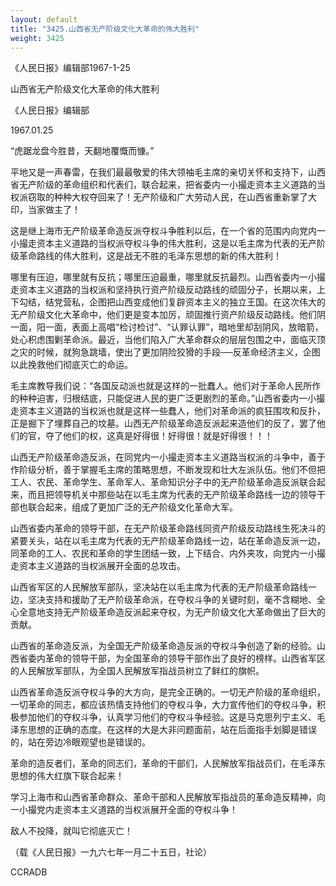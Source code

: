 ```yaml
---
layout: default
title: "3425.山西省无产阶级文化大革命的伟大胜利"
weight: 3425
---
```


《人民日报》编辑部1967-1-25

山西省无产阶级文化大革命的伟大胜利

《人民日报》编辑部

1967.01.25

“虎踞龙盘今胜昔，天翻地覆慨而慷。”

平地又是一声春雷，在我们最最敬爱的伟大领袖毛主席的亲切关怀和支持下，山西省无产阶级的革命组织和代表们，联合起来，把省委内一小撮走资本主义道路的当权派窃取的种种大权夺回来了！无产阶级和广大劳动人民，在山西省重新掌了大印，当家做主了！

这是继上海市无产阶级革命造反派夺权斗争胜利以后，在一个省的范围内向党内一小撮走资本主义道路的当权派夺权斗争的伟大胜利，这是以毛主席为代表的无产阶级革命路线的伟大胜利，这是战无不胜的毛泽东思想的新的伟大胜利！

哪里有压迫，哪里就有反抗；哪里压迫最重，哪里就反抗最烈。山西省委内一小撮走资本主义道路的当权派和坚持执行资产阶级反动路线的顽固分子，长期以来，上下勾结，结党营私，企图把山西变成他们复辟资本主义的独立王国。在这次伟大的无产阶级文化大革命中，他们更是变本加厉，顽固推行资产阶级反动路线。他们阴一面，阳一面，表面上高唱“检讨检讨”、“认罪认罪”，暗地里却刮阴风，放暗箭，处心积虑围剿革命派。最近，当他们陷入广大革命群众的层层包围之中，面临灭顶之灾的时候，就狗急跳墙，使出了更加阴险狡猾的手段──反革命经济主义，企图以此挽救他们彻底灭亡的命运。

毛主席教导我们说：“各国反动派也就是这样的一批蠢人。他们对于革命人民所作的种种迫害，归根结底，只能促进人民的更广泛更剧烈的革命。”山西省委内一小撮走资本主义道路的当权派也就是这样一些蠢人，他们对革命派的疯狂围攻和反扑，正是掘下了埋葬自己的坟墓。山西无产阶级革命造反派起来造他们的反了，罢了他们的官，夺了他们的权，这真是好得很！好得很！就是好得很！！！

山西无产阶级革命造反派，在同党内一小撮走资本主义道路当权派的斗争中，善于作阶级分析，善于掌握毛主席的策略思想，不断发现和壮大左派队伍。他们不但把工人、农民、革命学生、革命军人、革命知识分子中的无产阶级革命造反派联合起来，而且把领导机关中那些站在以毛主席为代表的无产阶级革命路线一边的领导干部也联合起来，组成了更加广泛的无产阶级文化革命大军。

山西省委内革命的领导干部，在无产阶级革命路线同资产阶级反动路线生死决斗的紧要关头，站在以毛主席为代表的无产阶级革命路线一边，站在革命造反派一边，同革命的工人、农民和革命的学生团结一致，上下结合、内外夹攻，向党内一小撮走资本主义道路的当权派展开全面的总攻击。

山西省军区的人民解放军部队，坚决站在以毛主席为代表的无产阶级革命路线一边，坚决支持和援助了无产阶级革命派，在夺权斗争的关键时刻，毫不含糊地、全心全意地支持无产阶级革命造反派起来夺权，为无产阶级文化大革命做出了巨大的贡献。

山西省的革命造反派，为全国无产阶级革命造反派的夺权斗争创造了新的经验。山西省委内革命的领导干部，为全国革命的领导干部作出了良好的榜样。山西省军区的人民解放军部队，为全国人民解放军指战员树立了鲜红的旗帜。

山西省革命造反派夺权斗争的大方向，是完全正确的。一切无产阶级的革命组织，一切革命的同志，都应该热情支持他们的夺权斗争，大力宣传他们的夺权斗争，积极参加他们的夺权斗争，认真学习他们的夺权斗争经验。这是马克思列宁主义、毛泽东思想的正确的态度。在这样的大是大非问题面前，站在后面指手划脚是错误的，站在旁边冷眼观望也是错误的。

革命的造反者们，革命的同志们，革命的干部们，人民解放军指战员们，在毛泽东思想的伟大红旗下联合起来！

学习上海市和山西省革命群众、革命干部和人民解放军指战员的革命造反精神，向一小撮党内走资本主义道路的当权派展开全面的夺权斗争！

敌人不投降，就叫它彻底灭亡！

（载《人民日报》一九六七年一月二十五日，社论）

CCRADB

